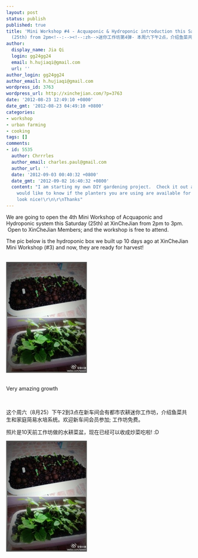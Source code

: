```yaml
---
layout: post
status: publish
published: true
title: 'Mini Workshop #4 - Acquaponic & Hydroponic introduction this Saturday
  (25th) from 2pm<!--:--><!--:zh-->迷你工作坊第4弹- 本周六下午2点，介绍鱼菜共生和家庭简易水培<!--:-->'
author:
  display_name: Jia Qi
  login: gg24gg24
  email: h.hujiaqi@gmail.com
  url: ''
author_login: gg24gg24
author_email: h.hujiaqi@gmail.com
wordpress_id: 3763
wordpress_url: http://xinchejian.com/?p=3763
date: '2012-08-23 12:49:10 +0800'
date_gmt: '2012-08-23 04:49:10 +0800'
categories:
- workshop
- urban farming
- cooking
tags: []
comments:
- id: 5535
  author: Chrrrles
  author_email: charles.paul@gmail.com
  author_url: ''
  date: '2012-09-03 00:40:32 +0800'
  date_gmt: '2012-09-02 16:40:32 +0800'
  content: "I am starting my own DIY gardening project.  Check it out at:\r\nhttp://www.seeedstudio.com/forum/viewtopic.php?f=10&amp;t=3753\r\n\r\nI
    would like to know if the planters you are using are available for export - they
    look nice!\r\n\r\nThanks"
---
```

<p><!--:en-->
<p>We are going to open the 4th Mini Workshop of Acquaponic and Hydroponic system this Saturday (25th) at XinCheJian from 2pm to 3pm. &nbsp;Open to XinCheJian Members; and the workshop is free to attend.</p></p>
<p>The pic below is the hydroponic box we built up 10 days ago at XinCheJian Mini Workshop (#3) and now, they are ready for harvest!</p></p>
<p><a href="http://xinchejian.com/2012/08/23/mini-workshop-4-acquaponic-hydroponic-introduction-this-saturday-25th-afternoon/5a817740jw1dw6chukvkdj/"><br />
<img title="hydroponic box build up on 11th August" src="/uploads/2012/08/5a817740jw1dw6chukvkdj-219x300.jpg" alt=""/><br />
</a><br />
</p></p>
<p>Very amazing growth</p><br />
<!--:--><!--:zh-->
<p>这个周六（8月25）下午2到3点在新车间会有都市农耕迷你工作坊，介绍鱼菜共生和家庭简易水培系统。欢迎新车间会员参加; 工作坊免费。</p></p>
<p>照片是10天前工作坊做的水耕菜盆，现在已经可以收成炒菜吃啦! :D</p></p>
<p><a href="http://xinchejian.com/2012/08/23/mini-workshop-4-acquaponic-hydroponic-introduction-this-saturday-25th-afternoon/5a817740jw1dw6chukvkdj/" rel="attachment wp-att-3764"><img class="size-medium wp-image-3764" title="hydroponic box build up on 11th August" src="/uploads/2012/08/5a817740jw1dw6chukvkdj-219x300.jpg" alt=""/></a></p><br />
<!--:--></p>
